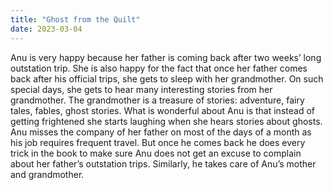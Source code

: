 ```yaml
---
title: "Ghost from the Quilt"
date: 2023-03-04
---
```

Anu is very happy because her father is coming back after two weeks’ long outstation trip. She is also happy for the fact that once her father comes back after his official trips, she gets to sleep with her grandmother. On such special days, she gets to hear many interesting stories from her grandmother. The grandmother is a treasure of stories: adventure, fairy tales, fables, ghost stories. What is wonderful about Anu is that instead of getting frightened she starts laughing when she hears stories about ghosts. Anu misses the company of her father on most of the days of a month as his job requires frequent travel. But once he comes back he does every trick in the book to make sure Anu does not get an excuse to complain about her father’s outstation trips. Similarly, he takes care of Anu’s mother and grandmother.
